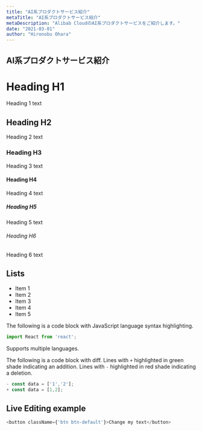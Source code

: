```yaml
---
title: "AI系プロダクトサービス紹介"
metaTitle: "AI系プロダクトサービス紹介"
metaDescription: "Alibab CloudのAI系プロダクトサービスをご紹介します。"
date: "2021-03-01"
author: "Hironobu Ohara"
---
```


## AI系プロダクトサービス紹介


# Heading H1
Heading 1 text

## Heading H2
Heading 2 text

### Heading H3
Heading 3 text

#### Heading H4
Heading 4 text

##### Heading H5
Heading 5 text

###### Heading H6
Heading 6 text

## Lists
- Item 1
- Item 2
- Item 3
- Item 4
- Item 5

The following is a code block with JavaScript language syntax highlighting.

```javascript
import React from 'react';
```

Supports multiple languages.

The following is a code block with diff. Lines with `+` highlighted in green shade indicating an addition. Lines with `-` highlighted in red shade indicating a deletion.

```javascript
- const data = ['1','2'];
+ const data = [1,2];
```

## Live Editing example

```javascript react-live=true
<button className={'btn btn-default'}>Change my text</button>
```
